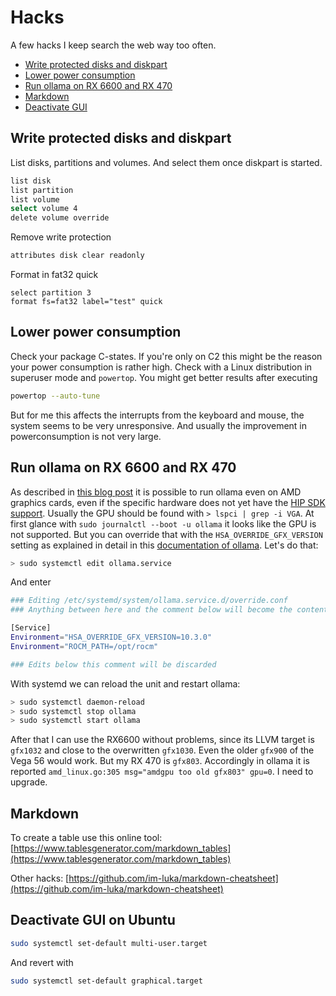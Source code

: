 # Hacks

A few hacks I keep search the web way too often.

- [Write protected disks and diskpart](#write-protected-disks-and-diskpart)
- [Lower power consumption](#lower-power-consumption)
- [Run ollama on RX 6600 and RX 470](#run-ollama-on-rx-6600-and-rx-470)
- [Markdown](#markdown)
- [Deactivate GUI](#deactivate-gui-on-ubuntu)

## Write protected disks and diskpart

List disks, partitions and volumes. And select them once diskpart is started.

``` sh
list disk
list partition
list volume
select volume 4
delete volume override
```

Remove write protection

``` sh
attributes disk clear readonly
```

Format in fat32 quick

```
select partition 3
format fs=fat32 label="test" quick
```

## Lower power consumption

Check your package C-states. If you're only on C2 this might be the reason your power consumption is rather high. Check with a Linux distribution in superuser mode and `powertop`. You might get better results after executing

``` sh
powertop --auto-tune
```

But for me this affects the interrupts from the keyboard and mouse, the system seems to be very unresponsive. And usually the improvement in powerconsumption is not very large.

## Run ollama on RX 6600 and RX 470

As described in [this blog post](https://major.io/p/ollama-with-amd-radeon-6600xt/) it is possible to run ollama even on AMD graphics cards, even if the specific hardware does not yet have the [HIP SDK support](https://rocm.docs.amd.com/projects/install-on-windows/en/latest/reference/system-requirements.html). Usually the GPU should be found with `> lspci | grep -i VGA`. At first glance with `sudo journalctl --boot -u ollama` it looks like the GPU is not supported. But you can override that with the `HSA_OVERRIDE_GFX_VERSION` setting as explained in detail in this [documentation of ollama](https://github.com/ollama/ollama/blob/main/docs/gpu.md#overrides). Let's do that:

``` bash
> sudo systemctl edit ollama.service
```

And enter

``` sh
### Editing /etc/systemd/system/ollama.service.d/override.conf
### Anything between here and the comment below will become the contents of the drop-in file

[Service]
Environment="HSA_OVERRIDE_GFX_VERSION=10.3.0"
Environment="ROCM_PATH=/opt/rocm"

### Edits below this comment will be discarded
```

With systemd we can reload the unit and restart ollama:

``` sh
> sudo systemctl daemon-reload
> sudo systemctl stop ollama
> sudo systemctl start ollama
```

After that I can use the RX6600 without problems, since its LLVM target is `gfx1032` and close to the overwritten `gfx1030`. Even the older `gfx900` of the Vega 56 would work. But my RX 470 is `gfx803`. Accordingly in ollama it is reported `amd_linux.go:305 msg="amdgpu too old gfx803" gpu=0`. I need to upgrade.

## Markdown 

To create a table use this online tool: [https://www.tablesgenerator.com/markdown_tables](https://www.tablesgenerator.com/markdown_tables)

Other hacks: [https://github.com/im-luka/markdown-cheatsheet](https://github.com/im-luka/markdown-cheatsheet)

## Deactivate GUI on Ubuntu

``` sh
sudo systemctl set-default multi-user.target
```

And revert with

``` sh
sudo systemctl set-default graphical.target
```
